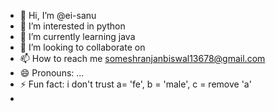 - 👋 Hi, I’m @ei-sanu
- 👀 I’m interested in python
- 🌱 I’m currently learning java
- 💞️ I’m looking to collaborate on 
- 📫 How to reach me someshranjanbiswal13678@gmail.com
- 😄 Pronouns: ...
- ⚡ Fun fact: i don't trust a= 'fe', b = 'male', c = remove 'a'
- 

<!---
ei-sanu/ei-sanu is a ✨ special ✨ repository because its `README.md` (this file) appears on your GitHub profile.
You can click the Preview link to take a look at your changes.
--->
